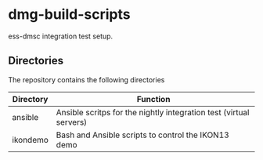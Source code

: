 # dmg-build-scripts

ess-dmsc integration test setup.


## Directories
The repository contains the following directories

Directory             | Function
-------------         | -------------
ansible               | Ansible scritps for the nightly integration test (virtual servers)
ikondemo              | Bash and Ansible scripts to control the IKON13 demo
